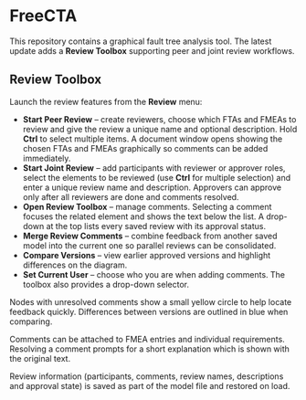 # FreeCTA

This repository contains a graphical fault tree analysis tool. The latest update adds a **Review Toolbox** supporting peer and joint review workflows.

## Review Toolbox

Launch the review features from the **Review** menu:

* **Start Peer Review** – create reviewers, choose which FTAs and FMEAs to review and give the review a unique name and optional description. Hold **Ctrl** to select multiple items. A document window opens showing the chosen FTAs and FMEAs graphically so comments can be added immediately.
* **Start Joint Review** – add participants with reviewer or approver roles, select the elements to be reviewed (use **Ctrl** for multiple selection) and enter a unique review name and description. Approvers can approve only after all reviewers are done and comments resolved.
* **Open Review Toolbox** – manage comments. Selecting a comment focuses the related element and shows the text below the list. A drop-down at the top lists every saved review with its approval status.
* **Merge Review Comments** – combine feedback from another saved model into the current one so parallel reviews can be consolidated.
* **Compare Versions** – view earlier approved versions and highlight differences on the diagram.
* **Set Current User** – choose who you are when adding comments. The toolbox also provides a drop-down selector.

Nodes with unresolved comments show a small yellow circle to help locate feedback quickly. Differences between versions are outlined in blue when comparing.

Comments can be attached to FMEA entries and individual requirements. Resolving a comment prompts for a short explanation which is shown with the original text.

Review information (participants, comments, review names, descriptions and approval state) is saved as part of the model file and restored on load.
